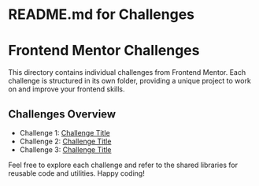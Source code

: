 # README.md for Challenges

# Frontend Mentor Challenges

This directory contains individual challenges from Frontend Mentor. Each challenge is structured in its own folder, providing a unique project to work on and improve your frontend skills.

## Challenges Overview

- Challenge 1: [Challenge Title](link-to-challenge-1)
- Challenge 2: [Challenge Title](link-to-challenge-2)
- Challenge 3: [Challenge Title](link-to-challenge-3)

Feel free to explore each challenge and refer to the shared libraries for reusable code and utilities. Happy coding!